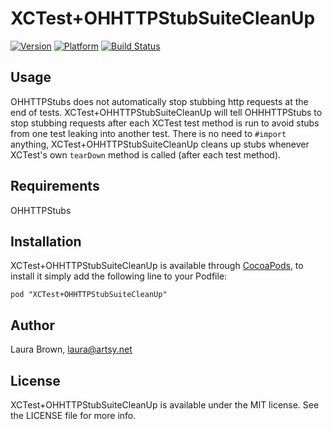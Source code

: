 # XCTest+OHHTTPStubSuiteCleanUp

[![Version](http://cocoapod-badges.herokuapp.com/v/XCTest+OHHTTPStubSuiteCleanUp/badge.png)](http://cocoadocs.org/docsets/XCTest+OHHTTPStubSuiteCleanUp)
[![Platform](http://cocoapod-badges.herokuapp.com/p/XCTest+OHHTTPStubSuiteCleanUp/badge.png)](http://cocoadocs.org/docsets/XCTest+OHHTTPStubSuiteCleanUp)
[![Build Status](https://travis-ci.org/1aurabrown/XCTest-OHHTTPStubSuiteCleanUp.svg)](https://travis-ci.org/1aurabrown/XCTest-OHHTTPStubSuiteCleanUp)

## Usage

OHHTTPStubs does not automatically stop stubbing http requests at the end of tests. XCTest+OHHTTPStubSuiteCleanUp will tell OHHHTTPStubs to stop stubbing requests after each XCTest test method is run to avoid stubs from one test leaking into another test. There is no need to `#import` anything, XCTest+OHHTTPStubSuiteCleanUp cleans up stubs whenever XCTest's own `tearDown` method is called (after each test method).

## Requirements
OHHTTPStubs

## Installation

XCTest+OHHTTPStubSuiteCleanUp is available through [CocoaPods](http://cocoapods.org), to install
it simply add the following line to your Podfile:

    pod "XCTest+OHHTTPStubSuiteCleanUp"

## Author

Laura Brown, laura@artsy.net

## License

XCTest+OHHTTPStubSuiteCleanUp is available under the MIT license. See the LICENSE file for more info.

